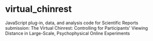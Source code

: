 # virtual_chinrest
JavaScript plug-in, data, and analysis code for Scientific Reports submission: The Virtual Chinrest: Controlling for Participants' Viewing Distance in Large-Scale, Psychophysical Online Experiments

